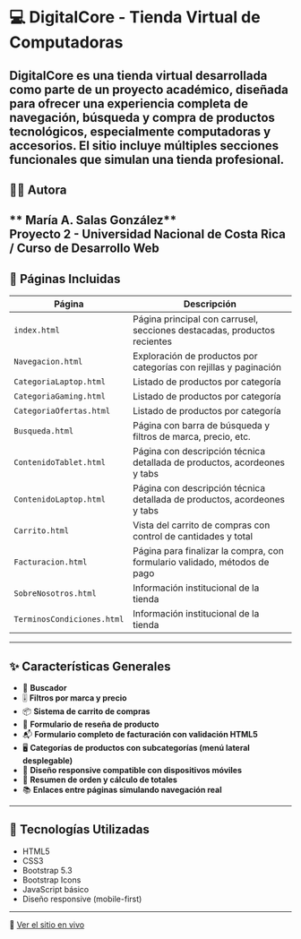 # 💻 DigitalCore - Tienda Virtual de Computadoras

**DigitalCore** es una tienda virtual desarrollada como parte de un proyecto académico, diseñada para ofrecer una experiencia completa de navegación, búsqueda y compra de productos tecnológicos, especialmente computadoras y accesorios. El sitio incluye múltiples secciones funcionales que simulan una tienda profesional.
---

## 🧑‍💻 Autora

** María A. Salas González**   
Proyecto 2 - Universidad Nacional de Costa Rica / Curso de Desarrollo Web  
---

## 📄 Páginas Incluidas

| Página                    | Descripción                                                                 |
|----------------------     |-----------------------------------------------------------------------------|
| `index.html`              | Página principal con carrusel, secciones destacadas, productos recientes    |
| `Navegacion.html`         | Exploración de productos por categorías con rejillas y paginación           |
| `CategoriaLaptop.html`    | Listado de productos por categoría                                          |
| `CategoriaGaming.html`    | Listado de productos por categoría                                          |
| `CategoriaOfertas.html`   | Listado de productos por categoría                                          |
| `Busqueda.html`           | Página con barra de búsqueda y filtros de marca, precio, etc.               |
| `ContenidoTablet.html`    | Página con descripción técnica detallada de productos, acordeones y tabs    |
| `ContenidoLaptop.html`    | Página con descripción técnica detallada de productos, acordeones y tabs    |
| `Carrito.html`            | Vista del carrito de compras con control de cantidades y total              |
| `Facturacion.html`        | Página para finalizar la compra, con formulario validado, métodos de pago   |
| `SobreNosotros.html`      | Información institucional de la tienda                                      |
| `TerminosCondiciones.html`| Información institucional de la tienda                                      |


---

## ✨ Características Generales

- 🔎 **Buscador**
- 🎚️  **Filtros por marca y precio**
- 📦 **Sistema de carrito de compras**
- 📝 **Formulario de reseña de producto**
- 📬 **Formulario completo de facturación con validación HTML5**
- 🖥️ **Categorías de productos con subcategorías (menú lateral desplegable)**
- 📱  **Diseño responsive compatible con dispositivos móviles**
- 🧾 **Resumen de orden y cálculo de totales**
- 📚 **Enlaces entre páginas simulando navegación real**

---

## 🧰 Tecnologías Utilizadas

- HTML5
- CSS3
- Bootstrap 5.3
- Bootstrap Icons
- JavaScript básico
- Diseño responsive (mobile-first)

---

🔗 [Ver el sitio en vivo](https://mariasalasgonzalez.github.io/Proyecto2_DigitalCore_TiendaComputadoras/)
